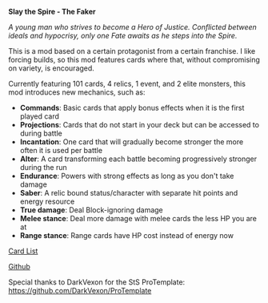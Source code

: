 **Slay the Spire - The Faker** 

*A young man who strives to become a Hero of Justice.
Conflicted between ideals and hypocrisy, only one Fate awaits as he steps into the Spire.*

This is a mod based on a certain protagonist from a certain franchise.
I like forcing builds, so this mod features cards where that, without compromising on variety, is encouraged.

Currently featuring 101 cards, 4 relics, 1 event, and 2 elite monsters, this mod introduces new mechanics, such as:
- **Commands**: Basic cards that apply bonus effects when it is the first played card
- **Projections**: Cards that do not start in your deck but can be accessed to during battle
- **Incantation**: One card that will gradually become stronger the more often it is used per battle
- **Alter**: A card transforming each battle becoming progressively stronger during the run
- **Endurance**: Powers with strong effects as long as you don't take damage
- **Saber**: A relic bound status/character with separate hit points and energy resource
- **True damage**: Deal Block-ignoring damage
- **Melee stance**: Deal more damage with melee cards the less HP you are at
- **Range stance**: Range cards have HP cost instead of energy now

[Card List](https://docs.google.com/spreadsheets/d/17W0CJxNTdeWu1sGtybDUGhs0X186aI2OV16iOyGpD5o/edit?gid=500505640#gid=500505640)

[Github](https://github.com/Azuto/StS-TheFaker)

Special thanks to DarkVexon for the StS ProTemplate: https://github.com/DarkVexon/ProTemplate
